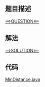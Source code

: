 ## 题目描述

[==>QUESTION<==](https://leetcode-cn.com/problems/delete-operation-for-two-strings/)

## 解法

[==>SOLUTION<==](https://leetcode-cn.com/problems/delete-operation-for-two-strings/solution/liang-ge-zi-fu-chuan-de-shan-chu-cao-zuo-14uw/)

## 代码

[MinDistance.java](https://github.com/Marshal7cc/leetcode-java/blob/master/src/dp/MinDistance.java)

